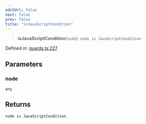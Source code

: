 ```yaml
---
editUrl: false
next: false
prev: false
title: "isJavaScriptCondition"
---
```


> **isJavaScriptCondition**(`node`): `node is JavaScriptCondition`

Defined in: [guards.ts:227](https://github.com/rcs-agents/rcs-lang/blob/96f7bb5710555321ae9695be4004d52239e42e7e/packages/ast/src/guards.ts#L227)

## Parameters

### node

`any`

## Returns

`node is JavaScriptCondition`

